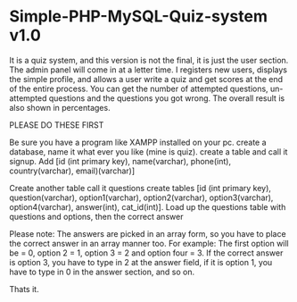 # Simple-PHP-MySQL-Quiz-system v1.0

It is a quiz system, and this version is not the final, it is just the user section. The admin panel will come in at a letter time. I registers new users, displays the simple profile, and allows a user write a quiz and get scores at the end of the entire process. You can get the number of attempted questions, un-attempted questions and the questions you got wrong. The overall result is also shown in percentages.

PLEASE DO THESE FIRST

Be sure you have a program like XAMPP installed on your pc.
create a database, name it what ever you like (mine is quiz).
create a table and call it signup.
Add [id (int primary key), name(varchar), phone(int), country(varchar), email)(varchar)]

Create another table call it questions
create tables [id (int primary key), question(varchar), option1(varchar), option2(varchar), option3(varchar), option4(varchar), answer(int), cat_id(int)].
Load up the questions table with questions and options, then the correct answer

Please note: The answers are picked in an array form, so you have to place the correct answer in an array manner too.
For example: The first option will be = 0, option 2 = 1, option 3 = 2 and option four = 3.
If the correct answer is option 3, you have to type in 2 at the answer field, if it is option 1, you have to type in 0 in the answer section, and so on.

Thats it.
